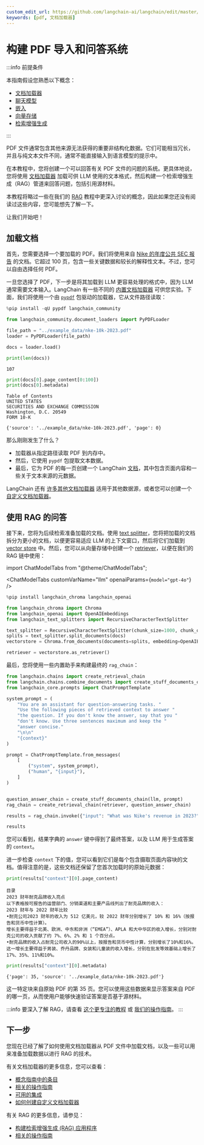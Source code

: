 ```yaml
---
custom_edit_url: https://github.com/langchain-ai/langchain/edit/master/docs/docs/tutorials/pdf_qa.ipynb
keywords: [pdf, 文档加载器]
---
```


# 构建 PDF 导入和问答系统

:::info 前提条件

本指南假设您熟悉以下概念：

- [文档加载器](/docs/concepts/#document-loaders)
- [聊天模型](/docs/concepts/#chat-models)
- [嵌入](/docs/concepts/#embedding-models)
- [向量存储](/docs/concepts/#vector-stores)
- [检索增强生成](/docs/tutorials/rag/)

:::

PDF 文件通常包含其他来源无法获得的重要非结构化数据。它们可能相当冗长，并且与纯文本文件不同，通常不能直接输入到语言模型的提示中。

在本教程中，您将创建一个可以回答有关 PDF 文件的问题的系统。更具体地说，您将使用 [文档加载器](/docs/concepts/#document-loaders) 加载可供 LLM 使用的文本格式，然后构建一个检索增强生成（RAG）管道来回答问题，包括引用源材料。

本教程将略过一些在我们的 [RAG](/docs/tutorials/rag/) 教程中更深入讨论的概念，因此如果您还没有阅读过这些内容，您可能想先了解一下。

让我们开始吧！

## 加载文档

首先，您需要选择一个要加载的 PDF。我们将使用来自 [Nike 的年度公共 SEC 报告](https://s1.q4cdn.com/806093406/files/doc_downloads/2023/414759-1-_5_Nike-NPS-Combo_Form-10-K_WR.pdf) 的文档。它超过 100 页，包含一些关键数据和较长的解释性文本。不过，您可以自由选择任何 PDF。

一旦您选择了 PDF，下一步是将其加载到 LLM 更容易处理的格式中，因为 LLM 通常需要文本输入。LangChain 有一些不同的 [内置文档加载器](/docs/how_to/document_loader_pdf/) 可供您实验。下面，我们将使用一个由 [`pypdf`](https://pypi.org/project/pypdf/) 包驱动的加载器，它从文件路径读取：

```python
%pip install -qU pypdf langchain_community
```

```python
from langchain_community.document_loaders import PyPDFLoader

file_path = "../example_data/nke-10k-2023.pdf"
loader = PyPDFLoader(file_path)

docs = loader.load()

print(len(docs))
```
```output
107
```

```python
print(docs[0].page_content[0:100])
print(docs[0].metadata)
```
```output
Table of Contents
UNITED STATES
SECURITIES AND EXCHANGE COMMISSION
Washington, D.C. 20549
FORM 10-K

{'source': '../example_data/nke-10k-2023.pdf', 'page': 0}
```
那么刚刚发生了什么？

- 加载器从指定路径读取 PDF 到内存中。
- 然后，它使用 `pypdf` 包提取文本数据。
- 最后，它为 PDF 的每一页创建一个 LangChain [文档](/docs/concepts/#documents)，其中包含页面内容和一些关于文本来源的元数据。

LangChain 还有 [许多其他文档加载器](/docs/integrations/document_loaders/) 适用于其他数据源，或者您可以创建一个 [自定义文档加载器](/docs/how_to/document_loader_custom/)。

## 使用 RAG 的问答

接下来，您将为后续检索准备加载的文档。使用 [text splitter](/docs/concepts/#text-splitters)，您将把加载的文档拆分为更小的文档，以便更容易适应 LLM 的上下文窗口，然后将它们加载到 [vector store](/docs/concepts/#vector-stores) 中。然后，您可以从向量存储中创建一个 [retriever](/docs/concepts/#retrievers)，以便在我们的 RAG 链中使用：

import ChatModelTabs from "@theme/ChatModelTabs";

<ChatModelTabs customVarName="llm" openaiParams={`model="gpt-4o"`} />


```python
%pip install langchain_chroma langchain_openai
```


```python
from langchain_chroma import Chroma
from langchain_openai import OpenAIEmbeddings
from langchain_text_splitters import RecursiveCharacterTextSplitter

text_splitter = RecursiveCharacterTextSplitter(chunk_size=1000, chunk_overlap=200)
splits = text_splitter.split_documents(docs)
vectorstore = Chroma.from_documents(documents=splits, embedding=OpenAIEmbeddings())

retriever = vectorstore.as_retriever()
```

最后，您将使用一些内置助手来构建最终的 `rag_chain`：


```python
from langchain.chains import create_retrieval_chain
from langchain.chains.combine_documents import create_stuff_documents_chain
from langchain_core.prompts import ChatPromptTemplate

system_prompt = (
    "You are an assistant for question-answering tasks. "
    "Use the following pieces of retrieved context to answer "
    "the question. If you don't know the answer, say that you "
    "don't know. Use three sentences maximum and keep the "
    "answer concise."
    "\n\n"
    "{context}"
)

prompt = ChatPromptTemplate.from_messages(
    [
        ("system", system_prompt),
        ("human", "{input}"),
    ]
)


question_answer_chain = create_stuff_documents_chain(llm, prompt)
rag_chain = create_retrieval_chain(retriever, question_answer_chain)

results = rag_chain.invoke({"input": "What was Nike's revenue in 2023?"})

results
```





您可以看到，结果字典的 `answer` 键中得到了最终答案，以及 LLM 用于生成答案的 `context`。

进一步检查 `context` 下的值，您可以看到它们是每个包含摄取页面内容块的文档。值得注意的是，这些文档还保留了您首次加载时的原始元数据：


```python
print(results["context"][0].page_content)
```
```output
目录
2023 财年耐克品牌收入亮点
以下表格按可报告的运营部门、分销渠道和主要产品线列出了耐克品牌的收入：
2023 财年与 2022 财年比较
•耐克公司2023 财年的收入为 512 亿美元，较 2022 财年分别增长了 10% 和 16%（按报告和货币中性计算）。
增长主要得益于北美、欧洲、中东和非洲（“EMEA”）、APLA 和大中华区的收入增长，分别对耐克公司的收入贡献了约 7%、6%、2% 和 1 个百分点。
•耐克品牌的收入占耐克公司收入的90%以上，按报告和货币中性计算，分别增长了10%和16%。这一增长主要得益于男装、乔丹品牌、女装和儿童装的收入增长，分别在批发等效基础上增长了17%、35%、11%和10%。
```

```python
print(results["context"][0].metadata)
```
```output
{'page': 35, 'source': '../example_data/nke-10k-2023.pdf'}
```
这一特定块来自原始 PDF 的第 35 页。您可以使用这些数据来显示答案来自 PDF 的哪一页，从而使用户能够快速验证答案是否基于源材料。

:::info
要深入了解 RAG，请查看 [这个更专注的教程](/docs/tutorials/rag/) 或 [我们的操作指南](/docs/how_to/#qa-with-rag)。
:::

## 下一步

您现在已经了解了如何使用文档加载器从 PDF 文件中加载文档，以及一些可以用来准备加载数据以进行 RAG 的技术。

有关文档加载器的更多信息，您可以查看：

- [概念指南中的条目](/docs/concepts/#document-loaders)
- [相关的操作指南](/docs/how_to/#document-loaders)
- [可用的集成](/docs/integrations/document_loaders/)
- [如何创建自定义文档加载器](/docs/how_to/document_loader_custom/)

有关 RAG 的更多信息，请参见：

- [构建检索增强生成 (RAG) 应用程序](/docs/tutorials/rag/)
- [相关的操作指南](/docs/how_to/#qa-with-rag)